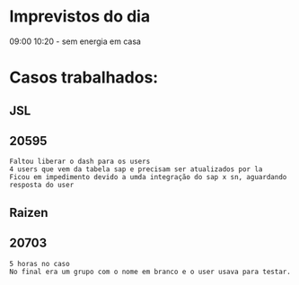 # Imprevistos do dia

09:00  10:20 - sem energia em casa


# Casos trabalhados:

## JSL
## 20595
	Faltou liberar o dash para os users
	4 users que vem da tabela sap e precisam ser atualizados por la
	Ficou em impedimento devido a umda integração do sap x sn, aguardando resposta do user

## Raizen
## 20703
	5 horas no caso
	No final era um grupo com o nome em branco e o user usava para testar.
